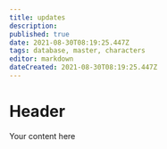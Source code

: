 ```yaml
---
title: updates
description: 
published: true
date: 2021-08-30T08:19:25.447Z
tags: database, master, characters
editor: markdown
dateCreated: 2021-08-30T08:19:25.447Z
---
```


# Header
Your content here